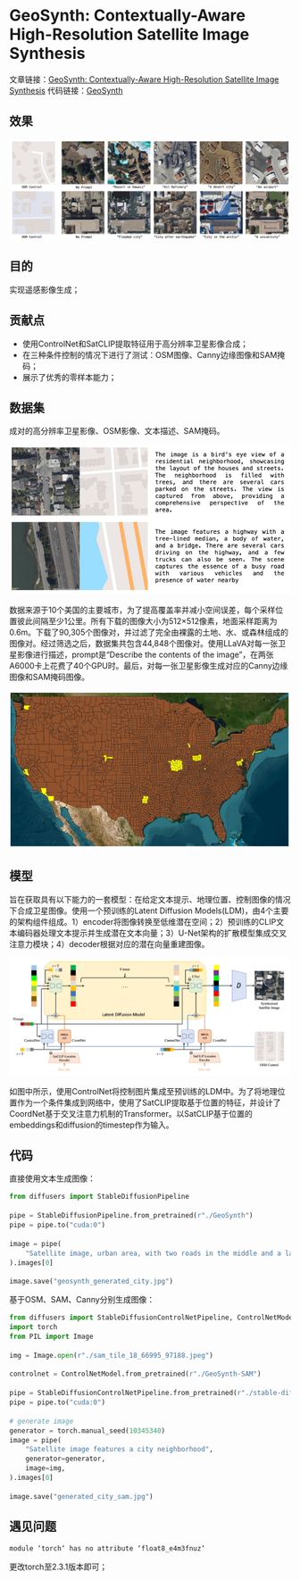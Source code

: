 # GeoSynth: Contextually-Aware High-Resolution Satellite Image Synthesis
<!-- omit in toc -->

文章链接：[GeoSynth: Contextually-Aware High-Resolution Satellite Image Synthesis](https://arxiv.org/pdf/2404.06637)
代码链接：[GeoSynth](https://github.com/mvrl/GeoSynth?tab=readme-ov-file)

## 效果

![results](./figures/Snipaste_2025-02-03_22-53-20.png)

## 目的

实现遥感影像生成；

## 贡献点

* 使用ControlNet和SatCLIP提取特征用于高分辨率卫星影像合成；
* 在三种条件控制的情况下进行了测试：OSM图像、Canny边缘图像和SAM掩码；
* 展示了优秀的零样本能力；

## 数据集

成对的高分辨率卫星影像、OSM影像、文本描述、SAM掩码。

![datasets](./figures/Snipaste_2025-02-03_23-11-58.png)

数据来源于10个美国的主要城市，为了提高覆盖率并减小空间误差，每个采样位置彼此间隔至少1公里。所有下载的图像大小为512×512像素，地面采样距离为0.6m。下载了90,305个图像对，并过滤了完全由裸露的土地、水、或森林组成的图像对。经过筛选之后，数据集共包含44,848个图像对。使用LLaVA对每一张卫星影像进行描述，prompt是“Describe the contents of the image”，在两张A6000卡上花费了40个GPU时。最后，对每一张卫星影像生成对应的Canny边缘图像和SAM掩码图像。

![ten cities](./figures/Snipaste_2025-02-03_23-20-10.png)

## 模型

旨在获取具有以下能力的一套模型：在给定文本提示、地理位置、控制图像的情况下合成卫星图像。使用一个预训练的Latent Diffusion Models(LDM)，由4个主要的架构组件组成。1）encoder将图像转换至低维潜在空间；2）预训练的CLIP文本编码器处理文本提示并生成潜在文本向量；3）U-Net架构的扩散模型集成交叉注意力模块；4）decoder根据对应的潜在向量重建图像。

![model](./figures/Snipaste_2025-02-03_23-40-03.png)

如图中所示，使用ControlNet将控制图片集成至预训练的LDM中。为了将地理位置作为一个条件集成到网络中，使用了SatCLIP提取基于位置的特征，并设计了CoordNet基于交叉注意力机制的Transformer。以SatCLIP基于位置的embeddings和diffusion的timestep作为输入。

## 代码

直接使用文本生成图像：

```python
from diffusers import StableDiffusionPipeline

pipe = StableDiffusionPipeline.from_pretrained(r"./GeoSynth")
pipe = pipe.to("cuda:0")

image = pipe(
    "Satellite image, urban area, with two roads in the middle and a lake on the right",
).images[0]

image.save("geosynth_generated_city.jpg")
```

基于OSM、SAM、Canny分别生成图像：

```python
from diffusers import StableDiffusionControlNetPipeline, ControlNetModel
import torch
from PIL import Image

img = Image.open(r"./sam_tile_18_66995_97188.jpeg")

controlnet = ControlNetModel.from_pretrained(r"./GeoSynth-SAM")

pipe = StableDiffusionControlNetPipeline.from_pretrained(r"./stable-diffusion-2-1-base", controlnet=controlnet)
pipe = pipe.to("cuda:0")

# generate image
generator = torch.manual_seed(10345340)
image = pipe(
    "Satellite image features a city neighborhood",
    generator=generator,
    image=img,
).images[0]

image.save("generated_city_sam.jpg")
```

## 遇见问题

```sh
module ‘torch‘ has no attribute ‘float8_e4m3fnuz‘
```

更改torch至2.3.1版本即可；
